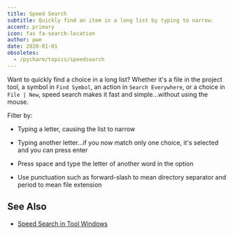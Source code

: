 ```yaml
---
title: Speed Search
subtitle: Quickly find an item in a long list by typing to narrow.
accent: primary
icon: fas fa-search-location
author: pwe
date: 2020-01-01
obsoletes:
  - /pycharm/topics/speedsearch
---
```


Want to quickly find a choice in a long list? Whether it's a file in the
project tool, a symbol in `Find Symbol`, an action in `Search Everywhere`,
or a choice in `File | New`, speed search makes it fast and simple...without
using the mouse.

Filter by:

- Typing a letter, causing the list to narrow

- Typing another letter...if you now match only one choice, it's selected
  and you can press enter

- Press space and type the letter of another word in the option

- Use punctuation such as forward-slash to mean directory separator and
  period to mean file extension

## See Also

- [Speed Search in Tool Windows](https://www.jetbrains.com/help/pycharm/speed-search-in-the-tool-windows.html)
